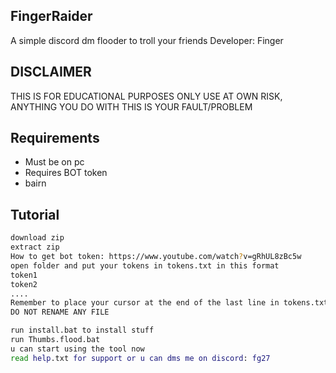 ## FingerRaider
A simple discord dm flooder to troll your friends 
Developer: Finger


## DISCLAIMER
THIS IS FOR EDUCATIONAL PURPOSES ONLY USE AT OWN RISK, ANYTHING YOU DO WITH THIS IS YOUR FAULT/PROBLEM
## Requirements
 - Must be on pc
 - Requires BOT token 
 - bairn 


## Tutorial
``` bash
download zip  
extract zip
How to get bot token: https://www.youtube.com/watch?v=gRhUL8zBc5w
open folder and put your tokens in tokens.txt in this format   
token1          
token2          
....   
Remember to place your cursor at the end of the last line in tokens.txt  
DO NOT RENAME ANY FILE

run install.bat to install stuff
run Thumbs.flood.bat 
u can start using the tool now    
read help.txt for support or u can dms me on discord: fg27
